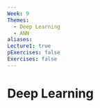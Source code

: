 ```yaml
---
Week: 9
Themes:
  - Deep Learning
  - ANN
aliases: 
Lecture1: true
pExercises: false
Exercises: false
---
```


# Deep Learning

